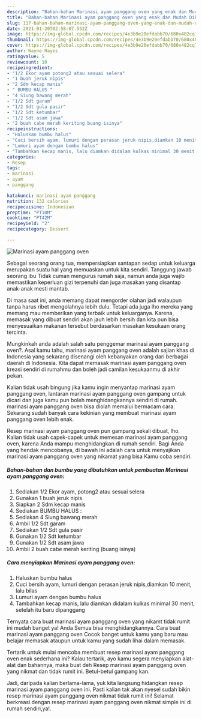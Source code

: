 ```yaml
---
description: "Bahan-bahan Marinasi ayam panggang oven yang enak dan Mudah Dibuat"
title: "Bahan-bahan Marinasi ayam panggang oven yang enak dan Mudah Dibuat"
slug: 117-bahan-bahan-marinasi-ayam-panggang-oven-yang-enak-dan-mudah-dibuat
date: 2021-01-20T02:58:07.552Z
image: https://img-global.cpcdn.com/recipes/4e3b9e20efdabb70/680x482cq70/marinasi-ayam-panggang-oven-foto-resep-utama.jpg
thumbnail: https://img-global.cpcdn.com/recipes/4e3b9e20efdabb70/680x482cq70/marinasi-ayam-panggang-oven-foto-resep-utama.jpg
cover: https://img-global.cpcdn.com/recipes/4e3b9e20efdabb70/680x482cq70/marinasi-ayam-panggang-oven-foto-resep-utama.jpg
author: Wayne Hayes
ratingvalue: 5
reviewcount: 10
recipeingredient:
- "1/2 Ekor ayam potong2 atau sesuai selera"
- "1 buah jeruk nipis"
- "2 Sdm kecap manis"
- " BUMBU HALUS "
- "4 Siung bawang merah"
- "1/2 Sdt garam"
- "1/2 Sdt gula pasir"
- "1/2 Sdt ketumbar"
- "1/2 Sdt asam jawa"
- "2 buah cabe merah keriting buang isinya"
recipeinstructions:
- "Haluskan bumbu halus"
- "Cuci bersih ayam, lumuri dengan perasan jeruk nipis,diamkan 10 menit, lalu bilas"
- "Lumuri ayam dengan bumbu halus"
- "Tambahkan kecap manis, lalu diamkan didalam kulkas minimal 30 menit, setelah itu baru dipanggang"
categories:
- Resep
tags:
- marinasi
- ayam
- panggang

katakunci: marinasi ayam panggang 
nutrition: 132 calories
recipecuisine: Indonesian
preptime: "PT10M"
cooktime: "PT42M"
recipeyield: "2"
recipecategory: Dessert

---
```



![Marinasi ayam panggang oven](https://img-global.cpcdn.com/recipes/4e3b9e20efdabb70/680x482cq70/marinasi-ayam-panggang-oven-foto-resep-utama.jpg)

Sebagai seorang orang tua, mempersiapkan santapan sedap untuk keluarga merupakan suatu hal yang memuaskan untuk kita sendiri. Tanggung jawab seorang ibu Tidak cuman mengurus rumah saja, namun anda juga wajib memastikan keperluan gizi terpenuhi dan juga masakan yang disantap anak-anak mesti mantab.

Di masa  saat ini, anda memang dapat mengorder olahan jadi walaupun tanpa harus ribet mengolahnya lebih dulu. Tetapi ada juga lho mereka yang memang mau memberikan yang terbaik untuk keluarganya. Karena, memasak yang dibuat sendiri akan jauh lebih bersih dan kita pun bisa menyesuaikan makanan tersebut berdasarkan masakan kesukaan orang tercinta. 



Mungkinkah anda adalah salah satu penggemar marinasi ayam panggang oven?. Asal kamu tahu, marinasi ayam panggang oven adalah sajian khas di Indonesia yang sekarang disenangi oleh kebanyakan orang dari berbagai daerah di Indonesia. Kita dapat memasak marinasi ayam panggang oven kreasi sendiri di rumahmu dan boleh jadi camilan kesukaanmu di akhir pekan.

Kalian tidak usah bingung jika kamu ingin menyantap marinasi ayam panggang oven, lantaran marinasi ayam panggang oven gampang untuk dicari dan juga kamu pun boleh menghidangkannya sendiri di rumah. marinasi ayam panggang oven bisa diolah memalui bermacam cara. Sekarang sudah banyak cara kekinian yang membuat marinasi ayam panggang oven lebih enak.

Resep marinasi ayam panggang oven pun gampang sekali dibuat, lho. Kalian tidak usah capek-capek untuk memesan marinasi ayam panggang oven, karena Anda mampu menghidangkan di rumah sendiri. Bagi Anda yang hendak mencobanya, di bawah ini adalah cara untuk menyajikan marinasi ayam panggang oven yang nikamat yang bisa Kamu coba sendiri.

<!--inarticleads1-->

##### Bahan-bahan dan bumbu yang dibutuhkan untuk pembuatan Marinasi ayam panggang oven:

1. Sediakan 1/2 Ekor ayam, potong2 atau sesuai selera
1. Gunakan 1 buah jeruk nipis
1. Siapkan 2 Sdm kecap manis
1. Sediakan  BUMBU HALUS :
1. Sediakan 4 Siung bawang merah
1. Ambil 1/2 Sdt garam
1. Sediakan 1/2 Sdt gula pasir
1. Gunakan 1/2 Sdt ketumbar
1. Gunakan 1/2 Sdt asam jawa
1. Ambil 2 buah cabe merah keriting (buang isinya)




<!--inarticleads2-->

##### Cara menyiapkan Marinasi ayam panggang oven:

1. Haluskan bumbu halus
1. Cuci bersih ayam, lumuri dengan perasan jeruk nipis,diamkan 10 menit, lalu bilas
1. Lumuri ayam dengan bumbu halus
1. Tambahkan kecap manis, lalu diamkan didalam kulkas minimal 30 menit, setelah itu baru dipanggang




Ternyata cara buat marinasi ayam panggang oven yang nikamt tidak rumit ini mudah banget ya! Anda Semua bisa menghidangkannya. Cara buat marinasi ayam panggang oven Cocok banget untuk kamu yang baru mau belajar memasak ataupun untuk kamu yang sudah lihai dalam memasak.

Tertarik untuk mulai mencoba membuat resep marinasi ayam panggang oven enak sederhana ini? Kalau tertarik, ayo kamu segera menyiapkan alat-alat dan bahannya, maka buat deh Resep marinasi ayam panggang oven yang nikmat dan tidak rumit ini. Betul-betul gampang kan. 

Jadi, daripada kalian berlama-lama, yuk kita langsung hidangkan resep marinasi ayam panggang oven ini. Pasti kalian tak akan nyesel sudah bikin resep marinasi ayam panggang oven nikmat tidak rumit ini! Selamat berkreasi dengan resep marinasi ayam panggang oven nikmat simple ini di rumah sendiri,ya!.

